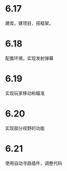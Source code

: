 # 6.17

建库，建项目，搭框架。

# 6.18

配置环境，实现发射弹幕

# 6.19

实现玩家移动和瞄准

# 6.20

实现部分视野的功能

# 6.21

使用自动寻路插件，调整代码
